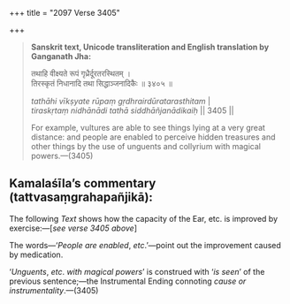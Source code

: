 +++
title = "2097 Verse 3405"

+++
> **Sanskrit text, Unicode transliteration and English translation by Ganganath Jha:** 
>
> तथाहि वीक्ष्यते रूपं गृध्रैर्दूरतरस्थितम् ।  
> तिरस्कृतं निधानादि तथा सिद्धाञ्जनादिकैः ॥ ३४०५ ॥ 
>
> *tathāhi vīkṣyate rūpaṃ gṛdhrairdūratarasthitam* \|  
> *tiraskṛtaṃ nidhānādi tathā siddhāñjanādikaiḥ* \|\| 3405 \|\| 
>
> For example, vultures are able to see things lying at a very great distance: and people are enabled to perceive hidden treasures and other things by the use of unguents and collyrium with magical powers.—(3405)



## Kamalaśīla’s commentary (tattvasaṃgrahapañjikā):

The following *Text* shows how the capacity of the Ear, etc. is improved by exercise:—[*see verse 3405 above*]

The words—‘*People are enabled*, *etc*.’—point out the improvement caused by medication.

‘*Unguents*, *etc*. *with magical powers*’ is construed with ‘*is seen*’ of the previous sentence;—the Instrumental Ending connoting *cause or instrumentality*.—(3405)


